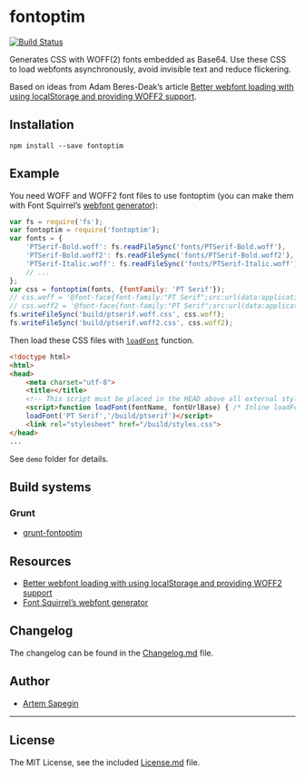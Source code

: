 # fontoptim

[![Build Status](https://travis-ci.org/sapegin/fontoptim.png)](https://travis-ci.org/sapegin/fontoptim)

Generates CSS with WOFF(2) fonts embedded as Base64. Use these CSS to load webfonts asynchronously, avoid invisible text and reduce flickering.

Based on ideas from Adam Beres-Deak’s article [Better webfont loading with using localStorage and providing WOFF2 support](http://bdadam.com/blog/better-webfont-loading-with-localstorage-and-woff2.html).

## Installation

```
npm install --save fontoptim
```


## Example

You need WOFF and WOFF2 font files to use fontoptim (you can make them with Font Squirrel’s [webfont generator](http://www.fontsquirrel.com/tools/webfont-generator)):

```js
var fs = require('fs');
var fontoptim = require('fontoptim');
var fonts = {
	'PTSerif-Bold.woff': fs.readFileSync('fonts/PTSerif-Bold.woff'),
	'PTSerif-Bold.woff2': fs.readFileSync('fonts/PTSerif-Bold.woff2'),
	'PTSerif-Italic.woff': fs.readFileSync('fonts/PTSerif-Italic.woff'),
	// ...
};
var css = fontoptim(fonts, {fontFamily: 'PT Serif'});
// css.woff = '@font-face{font-family:"PT Serif";src:url(data:application/font-woff;charset=utf-8;base64,d09GRgABAAAAAU...'
// css.woff2 = '@font-face{font-family:"PT Serif";src:url(data:application/font-woff2;charset=utf-8;base64,d09GMgABAAAAA...'
fs.writeFileSync('build/ptserif.woff.css', css.woff);
fs.writeFileSync('build/ptserif.woff2.css', css.woff2);
```

Then load these CSS files with [`loadFont`](demo/js/fontloader.js) function.

```html
<!doctype html>
<html>
<head>
	<meta charset="utf-8">
	<title></title>
	<!-- This script must be placed in the HEAD above all external stylesheet declarations (link[rel=stylesheet]) -->
	<script>function loadFont(fontName, fontUrlBase) { /* Inline loadFont function here */ }
	loadFont('PT Serif','/build/ptserif')</script>
	<link rel="stylesheet" href="/build/styles.css">
</head>
...
```

See `demo` folder for details.


## Build systems

### Grunt

* [grunt-fontoptim](https://github.com/sapegin/grunt-fontoptim)


## Resources

* [Better webfont loading with using localStorage and providing WOFF2 support](http://bdadam.com/blog/better-webfont-loading-with-localstorage-and-woff2.html)
* [Font Squirrel’s webfont generator](http://www.fontsquirrel.com/tools/webfont-generator)


## Changelog

The changelog can be found in the [Changelog.md](Changelog.md) file.

## Author

* [Artem Sapegin](http://sapegin.me/)

---

## License

The MIT License, see the included [License.md](License.md) file.
